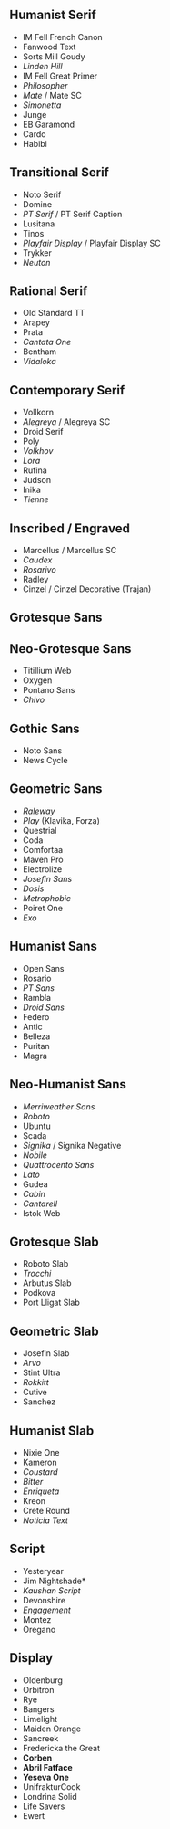 ## Humanist Serif

* IM Fell French Canon
* Fanwood Text
* Sorts Mill Goudy
* *Linden Hill*
* IM Fell Great Primer
* *Philosopher*
* *Mate* / Mate SC
* *Simonetta*
* Junge
* EB Garamond
* Cardo
* Habibi

## Transitional Serif

* Noto Serif
* Domine
* *PT Serif* / PT Serif Caption
* Lusitana
* Tinos
* *Playfair Display* / Playfair Display SC
* Trykker
* *Neuton*

## Rational Serif

* Old Standard TT
* Arapey
* Prata
* *Cantata One*
* Bentham
* *Vidaloka*

## Contemporary Serif

* Vollkorn
* *Alegreya* / Alegreya SC
* Droid Serif
* Poly
* *Volkhov*
* *Lora*
* Rufina
* Judson
* Inika
* *Tienne*

## Inscribed / Engraved

* Marcellus / Marcellus SC
* *Caudex*
* *Rosarivo*
* Radley
* Cinzel / Cinzel Decorative (Trajan)

## Grotesque Sans


## Neo-Grotesque Sans

* Titillium Web
* Oxygen
* Pontano Sans
* *Chivo*

## Gothic Sans

* Noto Sans
* News Cycle

## Geometric Sans

* *Raleway*
* *Play* (Klavika, Forza)
* Questrial
* Coda
* Comfortaa
* Maven Pro
* Electrolize
* *Josefin Sans*
* *Dosis*
* *Metrophobic*
* Poiret One
* *Exo*

## Humanist Sans

* Open Sans
* Rosario
* *PT Sans*
* Rambla
* *Droid Sans*
* Federo
* Antic
* Belleza
* Puritan
* Magra

## Neo-Humanist Sans

* *Merriweather Sans*
* *Roboto*
* Ubuntu
* Scada
* *Signika* / Signika Negative
* *Nobile*
* *Quattrocento Sans*
* *Lato*
* Gudea
* *Cabin*
* *Cantarell*
* Istok Web

## Grotesque Slab

* Roboto Slab
* *Trocchi*
* Arbutus Slab
* Podkova
* Port Lligat Slab

## Geometric Slab

* Josefin Slab
* *Arvo*
* Stint Ultra
* *Rokkitt*
* Cutive
* Sanchez

## Humanist Slab

* Nixie One
* Kameron
* *Coustard*
* *Bitter*
* *Enriqueta*
* Kreon
* Crete Round
* *Noticia Text*

## Script

* Yesteryear
* Jim Nightshade*
* *Kaushan Script*
* Devonshire
* *Engagement*
* Montez
* Oregano

## Display

* Oldenburg
* Orbitron
* Rye
* Bangers
* Limelight
* Maiden Orange
* Sancreek
* Fredericka the Great
* **Corben**
* **Abril Fatface**
* **Yeseva One**
* UnifrakturCook
* Londrina Solid
* Life Savers
* Ewert
